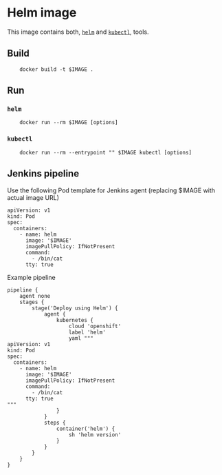 # Helm image

This image contains both, [`helm`](https://docs.helm.sh/) and [`kubectl`](https://kubernetes.io/docs/reference/kubectl/kubectl/), tools.

## Build

        docker build -t $IMAGE .

## Run

### `helm`

        docker run --rm $IMAGE [options]

### `kubectl`

        docker run --rm --entrypoint "" $IMAGE kubectl [options]

## Jenkins pipeline

Use the following Pod template for Jenkins agent (replacing $IMAGE with actual image URL)

```
apiVersion: v1
kind: Pod
spec:
  containers:
    - name: helm
      image: '$IMAGE'
      imagePullPolicy: IfNotPresent
      command:
        - /bin/cat
      tty: true
```

Example pipeline

```
pipeline {
    agent none
    stages {
        stage('Deploy using Helm') {
            agent {
                kubernetes {
                    cloud 'openshift'
                    label 'helm'
                    yaml """
apiVersion: v1
kind: Pod
spec:
  containers:
    - name: helm
      image: '$IMAGE'
      imagePullPolicy: IfNotPresent
      command:
        - /bin/cat
      tty: true
"""
                }
            }
            steps {
                container('helm') {
                    sh 'helm version'
                }
            }
        }
    }
}
```

